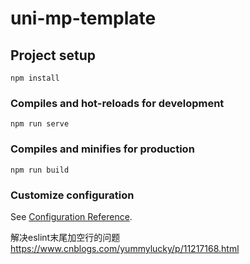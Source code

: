 # uni-mp-template

## Project setup
```
npm install
```

### Compiles and hot-reloads for development
```
npm run serve
```

### Compiles and minifies for production
```
npm run build
```

### Customize configuration
See [Configuration Reference](https://cli.vuejs.org/config/).


解决eslint末尾加空行的问题
https://www.cnblogs.com/yummylucky/p/11217168.html
